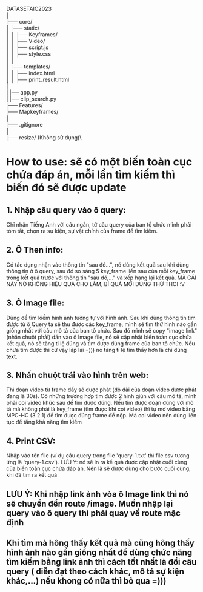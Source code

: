  
DATASETAIC2023\
│\
├── core/\
│ ├── static/\
│ │ ├── Keyframes/\
│ │ ├── Video/\
│ │ ├── script.js\
│ │ ├── style.css\
│ │\
│ ├── templates/\
│ │ ├── index.html\
│ │ ├── print_result.html\
|\
| |── app.py\
| |── clip_search.py\
├── Features/\
├── Mapkeyframes/\
│\
├── .gitignore\
│\
├── resize/ (Không sử dụng)\

# How to use: sẽ có một biến toàn cục chứa đáp án, mỗi lần tìm kiếm thì biến đó sẽ được update 
## 1. Nhập câu query vào ô query: 
Chỉ nhận Tiếng Anh với câu ngắn, từ câu query của ban tổ chức mình phải tóm tắt, chọn ra sự kiện, sự vật chính của frame để tìm kiếm.
## 2. Ô Then info: 
Có tác dụng nhận vào thông tin "sau đó...", nó dùng kết quả sau khi dùng thông tin ở ô query, sau đó so sáng 5 key_frame liền sau của mỗi key_frame trong kết quả trước với thông tin "sau đó,..." và xếp hạng lại kết quả. MÀ CÁI NÀY NÓ KHÔNG HIỆU QUẢ CHO LẮM, BÍ QUÁ MỚI DÙNG THỬ THOI :V
## 3. Ô Image file:
 Dùng để tìm kiếm hình ảnh tường tự với hình ảnh. Sau khi dùng thông tin tìm được từ ô Query ta sẽ thu được các key_frame, mình sẽ tìm thử hình nào gần giống nhất với câu mô tả của ban tổ chức. Sau đó mình sẽ copy "image link" (nhấn chuột phải) dán vào ô Image file, nó sẽ cập nhật biến toàn cục chứa kết quả, nó sẽ tăng tỉ lệ đúng và tìm được đúng frame của ban tổ chức. Nếu chưa tìm được thì cứ vậy lặp lại =))) nó tăng tỉ lệ tìm thấy hơn là chỉ dùng text.
## 3. Nhấn chuột trái vào hình trên web:
 Thì đoạn video từ frame đấy sẽ được phát (độ dài của đoạn video được phát đang là 30s). Có những trường hợp tìm được 2 hình giún với câu mô tả, mình phải coi video khúc sau để tìm được đúng. Nếu tìm được đoạn đúng với mô tả mà không phải là key_frame (tìm được khi coi video) thì tự mở video bằng MPC-HC (3 2 1) để tìm được đúng frame để nộp. Mà coi video nên dùng liên tục để tăng khả năng tìm kiếm
## 4. Print CSV: 
Nhập vào tên file (ví dụ câu query trong file 'query-1.txt' thì file csv tương ứng là 'query-1.csv'). LƯU Ý: nó sẽ in ra kế quả được cập nhật cuối cùng 
của biến toàn cục chứa đáp án. Nên là sẽ được dùng cho bước cuối cùng, khi đã tìm ra kết quả
## LƯU Ý: Khi nhập link ảnh vòa ô Image link thì nó sẽ chuyển đến route /image. Muốn nhập lại query vào ô query thì phải quay về route mặc định 
## Khi tìm mà hông thấy kết quả mà cũng hông thấy hình ảnh nào gần giống nhất để dùng chức năng tìm kiếm bằng link ảnh thì cách tốt nhất là đổi câu query ( diễn đạt theo cách khác, mô tả sự kiện khác,...) nếu khong có nữa thì bỏ qua =)))
